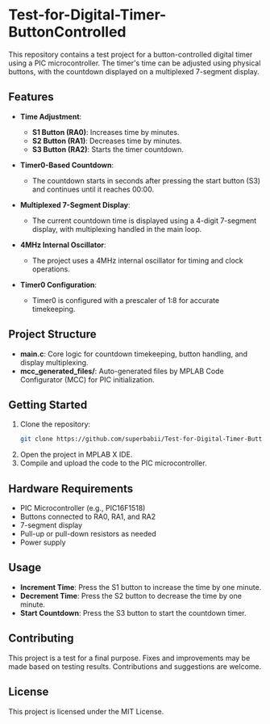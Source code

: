 # Test-for-Digital-Timer-ButtonControlled

This repository contains a test project for a button-controlled digital timer using a PIC microcontroller. The timer's time can be adjusted using physical buttons, with the countdown displayed on a multiplexed 7-segment display.

## Features

- **Time Adjustment**: 
  - **S1 Button (RA0)**: Increases time by minutes.
  - **S2 Button (RA1)**: Decreases time by minutes.
  - **S3 Button (RA2)**: Starts the timer countdown.

- **Timer0-Based Countdown**: 
  - The countdown starts in seconds after pressing the start button (S3) and continues until it reaches 00:00.

- **Multiplexed 7-Segment Display**: 
  - The current countdown time is displayed using a 4-digit 7-segment display, with multiplexing handled in the main loop.

- **4MHz Internal Oscillator**: 
  - The project uses a 4MHz internal oscillator for timing and clock operations.

- **Timer0 Configuration**: 
  - Timer0 is configured with a prescaler of 1:8 for accurate timekeeping.

## Project Structure

- **main.c**: Core logic for countdown timekeeping, button handling, and display multiplexing.
- **mcc_generated_files/**: Auto-generated files by MPLAB Code Configurator (MCC) for PIC initialization.

## Getting Started

1. Clone the repository:
    ```bash
    git clone https://github.com/superbabii/Test-for-Digital-Timer-ButtonControlled.git
    ```
2. Open the project in MPLAB X IDE.
3. Compile and upload the code to the PIC microcontroller.

## Hardware Requirements

- PIC Microcontroller (e.g., PIC16F1518)
- Buttons connected to RA0, RA1, and RA2
- 7-segment display
- Pull-up or pull-down resistors as needed
- Power supply

## Usage

- **Increment Time**: Press the S1 button to increase the time by one minute.
- **Decrement Time**: Press the S2 button to decrease the time by one minute.
- **Start Countdown**: Press the S3 button to start the countdown timer.

## Contributing

This project is a test for a final purpose. Fixes and improvements may be made based on testing results. Contributions and suggestions are welcome.

## License

This project is licensed under the MIT License.
